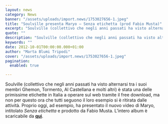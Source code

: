 ```yaml
---
layout: news
category: News
banner: "/assets/uploads/import.news/1753027656-1.jpeg"
title: "Soulville presenta Maryo – Senza etichetta (prod Fabio Musta)"
excerpt: "Soulville (collettivo che negli anni passati ha visto alternarsi tra i suoi membri Ghemon, Tormento, Al Castellana e molti altri) è stata una delle primissime etichette in Italia a operare sul web tramite il free download, ma non per questo ora che tutti seguono il loro esempio si è ritirata dalle attività. Proprio oggi, ad [&hellip"
quote: ""
description: "Soulville (collettivo che negli anni passati ha visto alternarsi tra i suoi membri Ghemon, Tormento, Al Castellana e molti altri) è stata una delle primissime etichette in Italia a operare sul web tramite il free download, ma non per questo ora che tutti seguono il loro esempio si è ritirata dalle attività. Proprio oggi, ad [&hellip"
keywords: ""
date: 2012-10-01T00:00:00.000+01:00
author: "Marta Blumi Tripodi"
cover: "/assets/uploads/import.news/1753027656-1.jpeg"
pagination:
  enabled: true

---
```


Soulville (collettivo che negli anni passati ha visto alternarsi tra i suoi membri Ghemon, Tormento, Al Castellana e molti altri) è stata una delle primissime etichette in Italia a operare sul web tramite il free download, ma non per questo ora che tutti seguono il loro esempio si è ritirata dalle attività. Proprio oggi, ad esempio, ha presentato il nuovo video di Maryo, intitolato _Senza etichetta_ e prodotto da Fabio Musta. L’intero album è scaricabile da [**qui**](https://soulvillerecords.bandcamp.com/album/il-riflesso-di-pinocchio "http://soulvillerecords.bandcamp.com/album/il-riflesso-di-pinocchio").

  